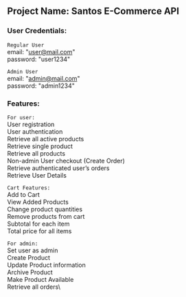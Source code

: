 

## Project Name: Santos E-Commerce API


### User Credentials:

`Regular User`\
email: "user@mail.com"\
password: "user1234"

`Admin User`\
email: "admin@mail.com"\
password: "admin1234"


### Features:

`For user:`\
User registration\
User authentication\
Retrieve all active products\
Retrieve single product\
Retrieve all products\
Non-admin User checkout (Create Order)\
Retrieve authenticated user’s orders\
Retrieve User Details 

`Cart Features:`\
Add to Cart\
View Added Products\
Change product quantities\
Remove products from cart \
Subtotal for each item\
Total price for all items

`For admin:`\
Set user as admin\
Create Product\
Update Product information\
Archive Product\
Make Product Available\
Retrieve all orders\


